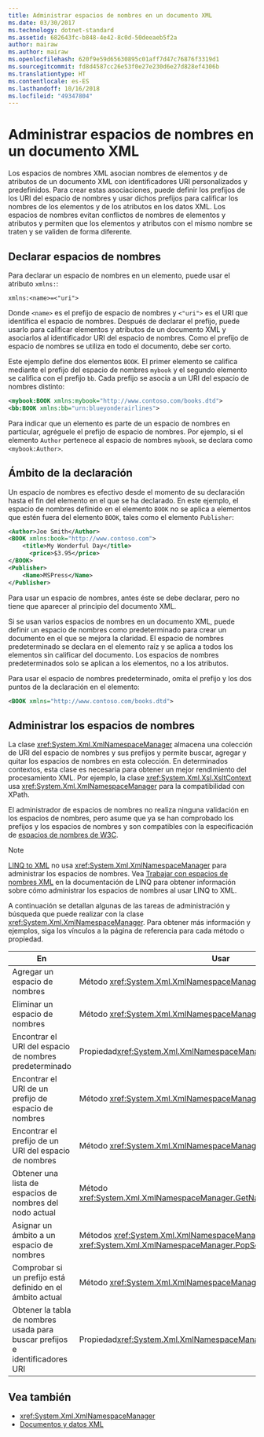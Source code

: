 ```yaml
---
title: Administrar espacios de nombres en un documento XML
ms.date: 03/30/2017
ms.technology: dotnet-standard
ms.assetid: 682643fc-b848-4e42-8c0d-50deeaeb5f2a
author: mairaw
ms.author: mairaw
ms.openlocfilehash: 620f9e59d65630895c01aff7d47c76876f3319d1
ms.sourcegitcommit: fd8d4587cc26e53f0e27e230d6e27d828ef4306b
ms.translationtype: HT
ms.contentlocale: es-ES
ms.lasthandoff: 10/16/2018
ms.locfileid: "49347804"
---
```

# <a name="managing-namespaces-in-an-xml-document"></a>Administrar espacios de nombres en un documento XML
Los espacios de nombres XML asocian nombres de elementos y de atributos de un documento XML con identificadores URI personalizados y predefinidos. Para crear estas asociaciones, puede definir los prefijos de los URI del espacio de nombres y usar dichos prefijos para calificar los nombres de los elementos y de los atributos en los datos XML. Los espacios de nombres evitan conflictos de nombres de elementos y atributos y permiten que los elementos y atributos con el mismo nombre se traten y se validen de forma diferente.  
  
<a name="declare"></a>   
## <a name="declaring-namespaces"></a>Declarar espacios de nombres  
 Para declarar un espacio de nombres en un elemento, puede usar el atributo `xmlns:`:  
  
 `xmlns:<name>=<"uri">`  
  
 Donde `<name>` es el prefijo de espacio de nombres y `<"uri">` es el URI que identifica el espacio de nombres. Después de declarar el prefijo, puede usarlo para calificar elementos y atributos de un documento XML y asociarlos al identificador URI del espacio de nombres. Como el prefijo de espacio de nombres se utiliza en todo el documento, debe ser corto.  
  
 Este ejemplo define dos elementos `BOOK`. El primer elemento se califica mediante el prefijo del espacio de nombres `mybook` y el segundo elemento se califica con el prefijo `bb`. Cada prefijo se asocia a un URI del espacio de nombres distinto:  
  
```xml  
<mybook:BOOK xmlns:mybook="http://www.contoso.com/books.dtd">  
<bb:BOOK xmlns:bb="urn:blueyonderairlines">  
```  
  
 Para indicar que un elemento es parte de un espacio de nombres en particular, agréguele el prefijo de espacio de nombres. Por ejemplo, si el elemento `Author` pertenece al espacio de nombres `mybook`, se declara como `<mybook:Author>`.  
  
<a name="scope"></a>   
## <a name="declaration-scope"></a>Ámbito de la declaración  
 Un espacio de nombres es efectivo desde el momento de su declaración hasta el fin del elemento en el que se ha declarado. En este ejemplo, el espacio de nombres definido en el elemento `BOOK` no se aplica a elementos que estén fuera del elemento `BOOK`, tales como el elemento `Publisher`:  
  
```xml  
<Author>Joe Smith</Author>  
<BOOK xmlns:book="http://www.contoso.com">  
    <title>My Wonderful Day</title>  
      <price>$3.95</price>  
</BOOK>  
<Publisher>  
    <Name>MSPress</Name>  
</Publisher>  
```  
  
 Para usar un espacio de nombres, antes éste se debe declarar, pero no tiene que aparecer al principio del documento XML.  
  
 Si se usan varios espacios de nombres en un documento XML, puede definir un espacio de nombres como predeterminado para crear un documento en el que se mejora la claridad. El espacio de nombres predeterminado se declara en el elemento raíz y se aplica a todos los elementos sin calificar del documento. Los espacios de nombres predeterminados solo se aplican a los elementos, no a los atributos.  
  
 Para usar el espacio de nombres predeterminado, omita el prefijo y los dos puntos de la declaración en el elemento:  
  
```xml  
<BOOK xmlns="http://www.contoso.com/books.dtd">  
```  
  
## <a name="managing-namespaces"></a>Administrar los espacios de nombres  
 La clase <xref:System.Xml.XmlNamespaceManager> almacena una colección de URI del espacio de nombres y sus prefijos y permite buscar, agregar y quitar los espacios de nombres en esta colección. En determinados contextos, esta clase es necesaria para obtener un mejor rendimiento del procesamiento XML. Por ejemplo, la clase <xref:System.Xml.Xsl.XsltContext> usa <xref:System.Xml.XmlNamespaceManager> para la compatibilidad con XPath.  
  
 El administrador de espacios de nombres no realiza ninguna validación en los espacios de nombres, pero asume que ya se han comprobado los prefijos y los espacios de nombres y son compatibles con la especificación de [espacios de nombres de W3C](https://www.w3.org/TR/REC-xml-names/).  
  
> [!NOTE]
>  [LINQ to XML](https://msdn.microsoft.com/library/f0fe21e9-ee43-4a55-b91a-0800e5782c13) no usa <xref:System.Xml.XmlNamespaceManager> para administrar los espacios de nombres. Vea [Trabajar con espacios de nombres XML](https://msdn.microsoft.com/library/e3003209-3234-45be-a832-47feb7927430) en la documentación de LINQ para obtener información sobre cómo administrar los espacios de nombres al usar LINQ to XML.  
  
 A continuación se detallan algunas de las tareas de administración y búsqueda que puede realizar con la clase <xref:System.Xml.XmlNamespaceManager>. Para obtener más información y ejemplos, siga los vínculos a la página de referencia para cada método o propiedad.  
  
|En|Usar|  
|--------|---------|  
|Agregar un espacio de nombres|Método <xref:System.Xml.XmlNamespaceManager.AddNamespace%2A>|  
|Eliminar un espacio de nombres|Método <xref:System.Xml.XmlNamespaceManager.RemoveNamespace%2A>|  
|Encontrar el URI del espacio de nombres predeterminado|Propiedad<xref:System.Xml.XmlNamespaceManager.DefaultNamespace%2A> |  
|Encontrar el URI de un prefijo de espacio de nombres|Método <xref:System.Xml.XmlNamespaceManager.LookupNamespace%2A>|  
|Encontrar el prefijo de un URI del espacio de nombres|Método <xref:System.Xml.XmlNamespaceManager.LookupPrefix%2A>|  
|Obtener una lista de espacios de nombres del nodo actual|Método <xref:System.Xml.XmlNamespaceManager.GetNamespacesInScope%2A>|  
|Asignar un ámbito a un espacio de nombres|Métodos <xref:System.Xml.XmlNamespaceManager.PushScope%2A> y <xref:System.Xml.XmlNamespaceManager.PopScope%2A>|  
|Comprobar si un prefijo está definido en el ámbito actual|Método <xref:System.Xml.XmlNamespaceManager.HasNamespace%2A>|  
|Obtener la tabla de nombres usada para buscar prefijos e identificadores URI|Propiedad<xref:System.Xml.XmlNamespaceManager.NameTable%2A> |  
  
## <a name="see-also"></a>Vea también

- <xref:System.Xml.XmlNamespaceManager>  
- [Documentos y datos XML](../../../../docs/standard/data/xml/index.md)
